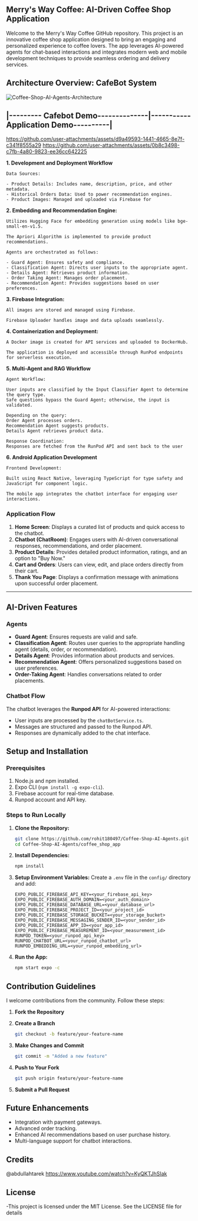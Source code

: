 ## Merry's Way Coffee: AI-Driven Coffee Shop Application

Welcome to the Merry's Way Coffee GitHub repository. This project is an innovative coffee shop application designed to bring an engaging and personalized experience to coffee lovers. The app leverages AI-powered agents for chat-based interactions and integrates modern web and mobile development techniques to provide seamless ordering and delivery services.

## Architecture Overview: CafeBot System
![Coffee-Shop-AI-Agents-Architecture](https://github.com/user-attachments/assets/f494e797-fdc4-4d4e-9afc-3d8a12c3ca9d)


## |--------- Cafebot Demo--------------|-----------Application Demo----------|


https://github.com/user-attachments/assets/d9a49593-1441-4665-8e7f-c341f8555a29    https://github.com/user-attachments/assets/0b8c3498-c7fb-4a80-9823-ee36cc642225




**1. Development and Deployment Workflow**

    Data Sources:

    - Product Details: Includes name, description, price, and other metadata.
    - Historical Orders Data: Used to power recommendation engines.
    - Product Images: Managed and uploaded via Firebase for 

**2. Embedding and Recommendation Engine:**

    Utilizes Hugging Face for embedding generation using models like bge-small-en-v1.5.

    The Apriori Algorithm is implemented to provide product recommendations.

    Agents are orchestrated as follows:

    - Guard Agent: Ensures safety and compliance.
    - Classification Agent: Directs user inputs to the appropriate agent.
    - Details Agent: Retrieves product information.
    - Order Taking Agent: Manages order placement.
    - Recommendation Agent: Provides suggestions based on user preferences.

**3. Firebase Integration:**

    All images are stored and managed using Firebase.

    Firebase Uploader handles image and data uploads seamlessly.

**4. Containerization and Deployment:**

    A Docker image is created for API services and uploaded to DockerHub.

    The application is deployed and accessible through RunPod endpoints for serverless execution.


**5. Multi-Agent and RAG Workflow**

    Agent Workflow:

    User inputs are classified by the Input Classifier Agent to determine the query type.
    Safe questions bypass the Guard Agent; otherwise, the input is validated.
    
    Depending on the query:
    Order Agent processes orders.
    Recommendation Agent suggests products.
    Details Agent retrieves product data.
    
    Response Coordination:
    Responses are fetched from the RunPod API and sent back to the user


**6. Android Application Development**

    Frontend Development:

    Built using React Native, leveraging TypeScript for type safety and JavaScript for component logic.

    The mobile app integrates the chatbot interface for engaging user interactions.

### **Application Flow**

1. **Home Screen**: Displays a curated list of products and quick access to the chatbot.
2. **Chatbot (ChatRoom)**: Engages users with AI-driven conversational responses, recommendations, and order placement.
3. **Product Details**: Provides detailed product information, ratings, and an option to "Buy Now."
4. **Cart and Orders**: Users can view, edit, and place orders directly from their cart.
5. **Thank You Page**: Displays a confirmation message with animations upon successful order placement.

---

## AI-Driven Features

### **Agents**
- **Guard Agent**: Ensures requests are valid and safe.
- **Classification Agent**: Routes user queries to the appropriate handling agent (details, order, or recommendation).
- **Details Agent**: Provides information about products and services.
- **Recommendation Agent**: Offers personalized suggestions based on user preferences.
- **Order-Taking Agent**: Handles conversations related to order placements.

### **Chatbot Flow**
The chatbot leverages the **Runpod API** for AI-powered interactions:
- User inputs are processed by the `chatBotService.ts`.
- Messages are structured and passed to the Runpod API.
- Responses are dynamically added to the chat interface.


## Setup and Installation

### **Prerequisites**
1. Node.js and npm installed.
2. Expo CLI (`npm install -g expo-cli`).
3. Firebase account for real-time database.
4. Runpod account and API key.

### **Steps to Run Locally**
1. **Clone the Repository:**
    ```bash
    git clone https://github.com/rohit180497/Coffee-Shop-AI-Agents.git
    cd Coffee-Shop-AI-Agents/coffee_shop_app
    ```

2. **Install Dependencies:**
    ```bash
    npm install
    ```

3. **Setup Environment Variables:**
   Create a `.env` file in the `config/` directory and add:
   ```env
   EXPO_PUBLIC_FIREBASE_API_KEY=<your_firebase_api_key>
   EXPO_PUBLIC_FIREBASE_AUTH_DOMAIN=<your_auth_domain>
   EXPO_PUBLIC_FIREBASE_DATABASE_URL=<your_database_url>
   EXPO_PUBLIC_FIREBASE_PROJECT_ID=<your_project_id>
   EXPO_PUBLIC_FIREBASE_STORAGE_BUCKET=<your_storage_bucket>
   EXPO_PUBLIC_FIREBASE_MESSAGING_SENDER_ID=<your_sender_id>
   EXPO_PUBLIC_FIREBASE_APP_ID=<your_app_id>
   EXPO_PUBLIC_FIREBASE_MEASUREMENT_ID=<your_measurement_id>
   RUNPOD_TOKEN=<your_runpod_api_key>
   RUNPOD_CHATBOT_URL=<your_runpod_chatbot_url>
   RUNPOD_EMBEDDING_URL=<your_runpod_embedding_url>

4. **Run the App:**
    ```bash
    npm start expo -c
    ```


## Contribution Guidelines

I welcome contributions from the community. Follow these steps:

1. **Fork the Repository**

2. **Create a Branch**
    ```bash
    git checkout -b feature/your-feature-name
    ```
3. **Make Changes and Commit**
    ```bash
    git commit -m "Added a new feature"
    ```

4. **Push to Your Fork**
    ```bash
    git push origin feature/your-feature-name
    ```

5. **Submit a Pull Request**


## Future Enhancements
- Integration with payment gateways.
- Advanced order tracking.
- Enhanced AI recommendations based on user purchase history.
- Multi-language support for chatbot interactions.

## Credits
@abdullahtarek 
https://www.youtube.com/watch?v=KyQKTJhSIak

## License

-This project is licensed under the MIT License. See the LICENSE file for details
